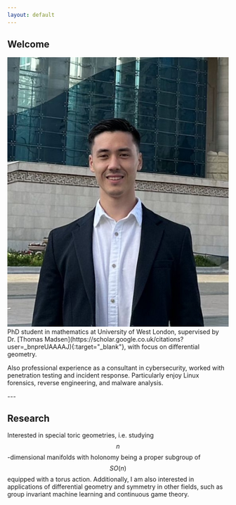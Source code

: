 ```yaml
---
layout: default
---
```


## Welcome

<img class="profile-picture" src="img/me_square_crop.jpeg">
PhD student in mathematics at University of West London, supervised by Dr. [Thomas Madsen](https://scholar.google.co.uk/citations?user=_bnpreUAAAAJ){:target="_blank"}, with focus on differential geometry.

Also professional experience as a consultant in cybersecurity, worked with penetration testing and incident response. Particularly enjoy Linux forensics, reverse engineering, and malware analysis.

<div style="clear: both;"></div>
---

## Research

Interested in special toric geometries, i.e. studying $$n$$-dimensional manifolds with holonomy being a proper subgroup of $$SO(n)$$ equipped with a torus action. Additionally, I am also interested in applications of differential geometry and symmetry in other fields, such as group invariant machine learning and continuous game theory.

